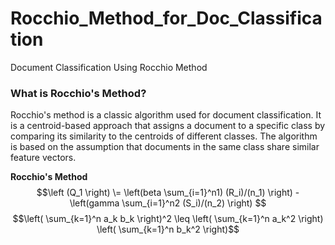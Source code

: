# Rocchio_Method_for_Doc_Classification
Document Classification Using Rocchio Method

### What is Rocchio's Method?
Rocchio's method is a classic algorithm used for document classification. It is a centroid-based approach that assigns a document to a specific class by comparing its similarity to the centroids of different classes. The algorithm is based on the assumption that documents in the same class share similar feature vectors.


**Rocchio's Method**
$$\left (Q_1 \right) \=    \left(beta \sum_{i=1}^n1) (R_i)/(n_1) \right) -  \left(gamma \sum_{i=1}^n2 (S_i)/(n_2) \right)                  $$
$$\left( \sum_{k=1}^n a_k b_k \right)^2 \leq \left( \sum_{k=1}^n a_k^2 \right) \left( \sum_{k=1}^n b_k^2 \right)$$
